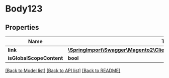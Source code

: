 # Body123

## Properties
Name | Type | Description | Notes
------------ | ------------- | ------------- | -------------
**link** | [**\SpringImport\Swagger\Magento2\Client\Model\DownloadableDataLinkInterface**](DownloadableDataLinkInterface.md) |  | 
**isGlobalScopeContent** | **bool** |  | [optional] 

[[Back to Model list]](../README.md#documentation-for-models) [[Back to API list]](../README.md#documentation-for-api-endpoints) [[Back to README]](../README.md)


